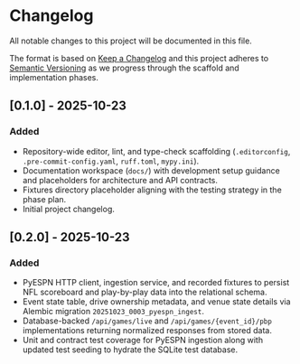 # Changelog

All notable changes to this project will be documented in this file.

The format is based on [Keep a Changelog](https://keepachangelog.com/en/1.1.0/)
and this project adheres to [Semantic Versioning](https://semver.org/spec/v2.0.0.html)
as we progress through the scaffold and implementation phases.

## [0.1.0] - 2025-10-23
### Added
- Repository-wide editor, lint, and type-check scaffolding (`.editorconfig`,
  `.pre-commit-config.yaml`, `ruff.toml`, `mypy.ini`).
- Documentation workspace (`docs/`) with development setup guidance and
  placeholders for architecture and API contracts.
- Fixtures directory placeholder aligning with the testing strategy in the
  phase plan.
- Initial project changelog.

## [0.2.0] - 2025-10-23
### Added
- PyESPN HTTP client, ingestion service, and recorded fixtures to persist
  NFL scoreboard and play-by-play data into the relational schema.
- Event state table, drive ownership metadata, and venue state details via
  Alembic migration `20251023_0003_pyespn_ingest`.
- Database-backed `/api/games/live` and `/api/games/{event_id}/pbp`
  implementations returning normalized responses from stored data.
- Unit and contract test coverage for PyESPN ingestion along with updated
  test seeding to hydrate the SQLite test database.
